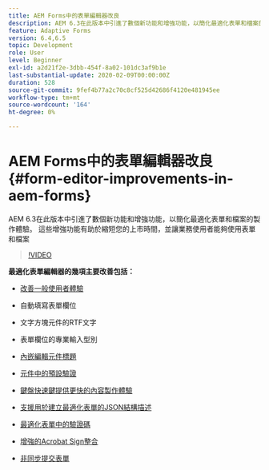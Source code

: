 ```yaml
---
title: AEM Forms中的表單編輯器改良
description: AEM 6.3在此版本中引進了數個新功能和增強功能，以簡化最適化表單和檔案的製作體驗。 這些增強功能有助於縮短您的上市時間，並讓業務使用者能夠使用表單和檔案
feature: Adaptive Forms
version: 6.4,6.5
topic: Development
role: User
level: Beginner
exl-id: a2d21f2e-3dbb-454f-8a02-101dc3af9b1e
last-substantial-update: 2020-02-09T00:00:00Z
duration: 528
source-git-commit: 9fef4b77a2c70c8cf525d42686f4120e481945ee
workflow-type: tm+mt
source-wordcount: '164'
ht-degree: 0%

---
```


# AEM Forms中的表單編輯器改良 {#form-editor-improvements-in-aem-forms}

AEM 6.3在此版本中引進了數個新功能和增強功能，以簡化最適化表單和檔案的製作體驗。 這些增強功能有助於縮短您的上市時間，並讓業務使用者能夠使用表單和檔案

>[!VIDEO](https://video.tv.adobe.com/v/19500?quality=12&learn=on)

**最適化表單編輯器的幾項主要改善包括：**

* [改善一般使用者體驗](https://helpx.adobe.com/aem-forms/6-3/introduction-forms-authoring.html)

* 自動填寫表單欄位
* 文字方塊元件的RTF文字
* 表單欄位的專業輸入型別

* [內嵌編輯元件標題](https://helpx.adobe.com/aem-forms/6-3/introduction-forms-authoring.html)
* [元件中的預設驗證](https://helpx.adobe.com/aem-forms/6-3/introduction-forms-authoring.html)
* [鍵盤快速鍵提供更快的內容製作體驗](https://helpx.adobe.com/aem-forms/6-3/keyboard-shortcuts.html#AdaptiveFormEditor)
* [支援用於建立最適化表單的JSON結構描述](https://helpx.adobe.com/aem-forms/6-3/adaptive-form-json-schema-form-model.html)
* [最適化表單中的驗證碼](https://helpx.adobe.com/aem-forms/6-3/captcha-adaptive-forms.html)
* [增強的Acrobat Sign整合](https://helpx.adobe.com/aem-forms/6-3/working-with-adobe-sign.html)
* [非同步提交表單](https://helpx.adobe.com/aem-forms/6-3/asynchronous-submissions-adaptive-forms.html)
